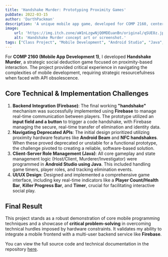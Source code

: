 ```yaml
---
title: 'Handshake Murder: Prototyping Proximity Games'
pubDate: 2022-03-15
author: 'DarthPackman'
description: 'A unique mobile app game, developed for COMP 2160, centered on identifying and eliminating targets. The project showcased critical mobile development resourcefulness by pivoting from deprecated NFC technology to a functional code-based solution integrated with Firebase.'
image:
    url: 'https://img.itch.zone/aW1nLzgwNjQ0MDEuanBn/original/qSUE8z.jpg'
    alt: 'Handshake Murder concept art or screenshot.'
tags: ["Class Project", "Mobile Development", "Android Studio", "Java", "Firebase", "Prototyping", "UIUX"]
---
```


For **COMP 2160 (Mobile App Development 1)**, I developed **Handshake Murder**, a strategic social deduction game focused on proximity-based interaction. The project provided critical experience in navigating the complexities of mobile development, requiring strategic resourcefulness when faced with API obsolescence.

## Core Technical & Implementation Challenges

1.  **Backend Integration (Firebase)**: The final working **"handshake"** mechanism was successfully implemented using **Firebase** to manage real-time communication between players. The prototype utilized an **input field and a button** to trigger a code handshake, with Firebase managing the secure, real-time transfer of elimination and identity data.
2.  **Navigating Deprecated APIs**: The initial design prioritized utilizing proximity hardware features like **Android Beam** and **NFC handshakes**. When these proved deprecated or unstable for a functional prototype, the challenge pivoted to creating a reliable, software-based solution.
3.  **Client-Server Role Management (Java)**: All core gameplay and state management logic (Host/Client, Murderer/Investigator) were programmed in **Android Studio using Java**. This included handling game timers, player roles, and tracking elimination events.
4.  **UI/UX Design**: Designed and implemented a comprehensive game interface, including key real-time indicators like a **Player Count/Health Bar**, **Killer Progress Bar**, and **Timer**, crucial for facilitating interactive social play.

## Final Result

This project stands as a robust demonstration of core mobile programming techniques and a showcase of **critical problem-solving** in overcoming technical hurdles imposed by hardware constraints. It validates my ability to integrate a mobile frontend with a multi-user backend service like **Firebase**.

You can view the full source code and technical documentation in the repository [here](https://github.com/DarthPackman/Handshake-Murder).
